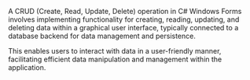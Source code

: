 A CRUD (Create, Read, Update, Delete) operation in C# Windows Forms involves implementing functionality for creating, reading, updating, and deleting data within a graphical user interface, typically connected to a database backend for data management and persistence. 

This enables users to interact with data in a user-friendly manner, facilitating efficient data manipulation and management within the application.